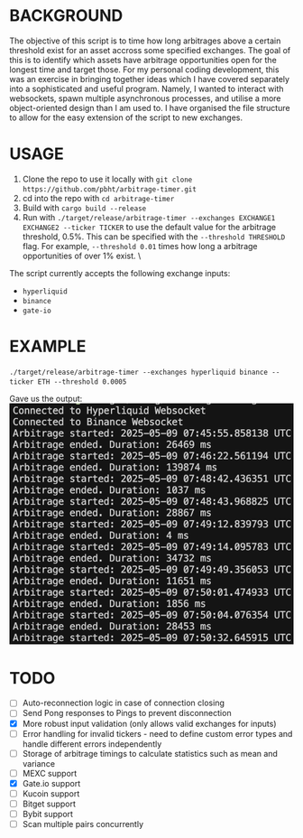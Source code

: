 # BACKGROUND
The objective of this script is to time how long arbitrages above a certain threshold exist for an asset accross some specified exchanges. The goal of this is to identify which assets have arbitrage opportunities open for the longest time and target those. For my personal coding development, this was an exercise in bringing together ideas which I have covered separately into a sophisticated and useful program. Namely, I wanted to interact with websockets, spawn multiple asynchronous processes, and utilise a more object-oriented design than I am used to. I have organised the file structure to allow for the easy extension of the script to new exchanges. 

# USAGE
1. Clone the repo to use it locally with `git clone https://github.com/pbht/arbitrage-timer.git`
2. cd into the repo with `cd arbitrage-timer`
3. Build with `cargo build --release`
4. Run with `./target/release/arbitrage-timer --exchanges EXCHANGE1 EXCHANGE2 --ticker TICKER` to use the default value for the arbitrage threshold, 0.5%. This can be specified with the `--threshold THRESHOLD` flag. For example, `--threshold 0.01` times how long a arbitrage opportunities of over 1% exist. \
   
The script currently accepts the following exchange inputs: 
- `hyperliquid`
- `binance`
- `gate-io`

# EXAMPLE
`./target/release/arbitrage-timer --exchanges hyperliquid binance --ticker ETH --threshold 0.0005`

Gave us the output: \
![Arbitrage Timer Output](assets/arbitrage-timer-demo.png)

# TODO
- [ ] Auto-reconnection logic in case of connection closing
- [ ] Send Pong responses to Pings to prevent disconnection
- [x] More robust input validation (only allows valid exchanges for inputs) 
- [ ] Error handling for invalid tickers - need to define custom error types and handle different errors independently
- [ ] Storage of arbitrage timings to calculate statistics such as mean and variance
- [ ] MEXC support
- [x] Gate.io support
- [ ] Kucoin support
- [ ] Bitget support
- [ ] Bybit support
- [ ] Scan multiple pairs concurrently
